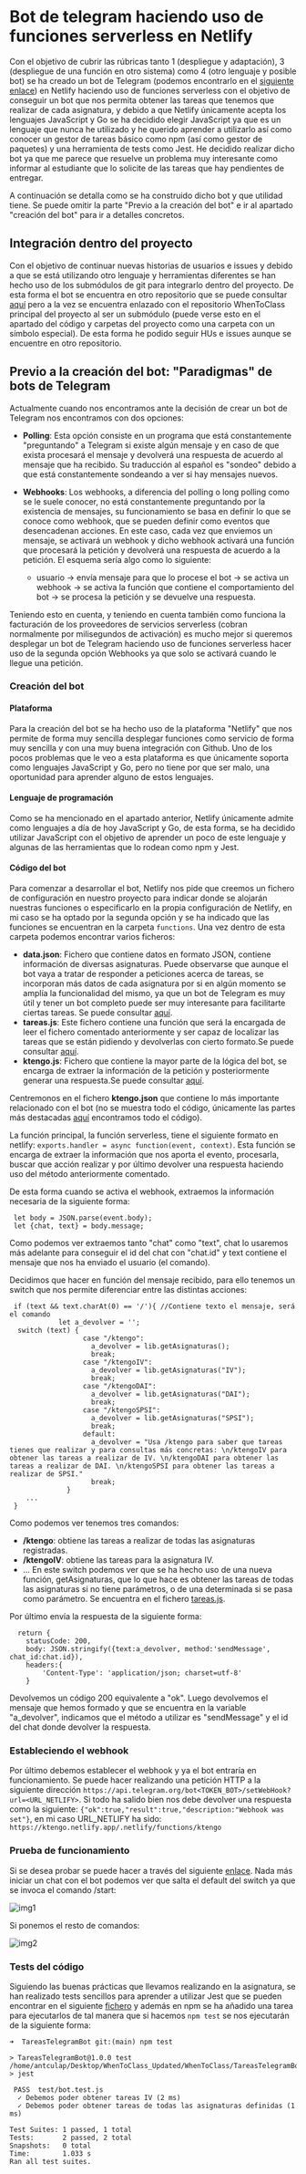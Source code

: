# Bot de telegram haciendo uso de funciones serverless en Netlify

Con el objetivo de cubrir las rúbricas tanto 1 (despliegue y adaptación), 3 (despliegue de una función en otro sistema) como 4 (otro lenguaje y posible bot) se ha creado un bot de Telegram (podemos encontrarlo en el [siguiente enlace](https://t.me/ktengobot)) en Netlify haciendo uso de funciones serverless con el objetivo de conseguir un bot que nos permita obtener las tareas que tenemos que realizar de cada asignatura, y debido a que Netlify únicamente acepta los lenguajes JavaScript y Go se ha decidido elegir JavaScript ya que es un lenguaje que nunca he utilizado y he querido aprender a utilizarlo así como conocer un gestor de tareas básico como npm (así como gestor de paquetes) y una herramienta de tests como Jest. He decidido realizar dicho bot ya que me parece que resuelve un problema muy interesante como informar al estudiante que lo solicite de las tareas que hay pendientes de entregar.

A continuación se detalla como se ha construido dicho bot y que utilidad tiene. Se puede omitir la parte "Previo a la creación del bot" e ir al apartado "creación del bot" para ir a detalles concretos.

## Integración dentro del proyecto
Con el objetivo de continuar nuevas historias de usuarios e issues y debido a que se está utilizando otro lenguaje y herramientas diferentes se han hecho uso de los submódulos de git para integrarlo dentro del proyecto. De esta forma el bot se encuentra en otro repositorio que se puede consultar [aquí](https://github.com/antoniocuadros/TareasTelegramBot) pero a la vez se encuentra enlazado con el repositorio WhenToClass principal del proyecto al ser un submódulo (puede verse esto en el apartado del código y carpetas del proyecto como una carpeta con un símbolo especial). De esta forma he podido seguir HUs e issues aunque se encuentre en otro repositorio.

## Previo a la creación del bot: "Paradigmas" de bots de Telegram
Actualmente cuando nos encontramos ante la decisión de crear un bot de Telegram nos encontramos con dos opciones:

- **Polling**: Esta opción consiste en un programa que está constantemente "preguntando" a Telegram si existe algún mensaje y en caso de que exista procesará el mensaje y devolverá una respuesta de acuerdo al mensaje que ha recibido. Su traducción al español es "sondeo" debido a que está constantemente sondeando a ver si hay mensajes nuevos.

- **Webhooks**: Los webhooks, a diferencia del polling o long polling como se le suele conocer, no está constantemente preguntando por la existencia de mensajes, su funcionamiento se basa en definir lo que se conoce como webhook, que se pueden definir como eventos que desencadenan acciones. En este caso, cada vez que enviemos un mensaje, se activará un webhook y dicho webhook activará una función que procesará la petición y devolverá una respuesta de acuerdo a la petición. El esquema sería algo como lo siguiente:
  - usuario -> envía mensaje para que lo procese el bot -> se activa un webhook -> se activa la función que contiene el comportamiento del bot -> se procesa la petición y se devuelve una respuesta.

Teniendo esto en cuenta, y teniendo en cuenta también como funciona la facturación de los proveedores de servicios serverless (cobran normalmente por milisegundos de activación) es mucho mejor si queremos desplegar un bot de Telegram haciendo uso de funciones serverless hacer uso de la segunda opción Webhooks ya que solo se activará cuando le llegue una petición.

### Creación del bot
#### Plataforma
Para la creación del bot se ha hecho uso de la plataforma "Netlify" que nos permite de forma muy sencilla desplegar funciones como servicio de forma muy sencilla y con una muy buena integración con Github. Uno de los pocos problemas que le veo a esta plataforma es que únicamente soporta como lenguajes JavaScript y Go, pero no tiene por que ser malo, una oportunidad para aprender alguno de estos lenguajes.

#### Lenguaje de programación
Como se ha mencionado en el apartado anterior, Netlify únicamente admite como lenguajes a día de hoy JavaScript y Go, de esta forma, se ha decidido utilizar JavaScript con el objetivo de aprender un poco de este lenguaje y algunas de las herramientas que lo rodean como npm y Jest.

#### Código del bot
Para comenzar a desarrollar el bot, Netlify nos pide que creemos un fichero de configuración en nuestro proyecto para indicar donde se alojarán nuestras funciones o especificarlo en la propia configuración de Netlify, en mi caso se ha optado por la segunda opción y se ha indicado que las funciones se encuentran en la carpeta `functions`.
Una vez dentro de esta carpeta podemos encontrar varios ficheros:
- **data.json**: Fichero que contiene datos en formato JSON, contiene información de diversas asignaturas. Puede observarse que aunque el bot vaya a tratar de responder a peticiones acerca de tareas, se incorporan más datos de cada asignatura por si en algún momento se amplía la funcionalidad del mismo, ya que un bot de Telegram es muy útil y tener un bot completo puede ser muy interesante para facilitarte ciertas tareas. Se puede consultar [aquí](https://github.com/antoniocuadros/TareasTelegramBot/blob/main/functions/data.json).
- **tareas.js**: Este fichero contiene una función que será la encargada de leer el fichero comentado anteriormente y ser capaz de localizar las tareas que se están pidiendo y devolverlas con cierto formato.Se puede consultar [aquí](https://github.com/antoniocuadros/TareasTelegramBot/blob/main/functions/tareas.js).
- **ktengo.js**: Fichero que contiene la mayor parte de la lógica del bot, se encarga de extraer la información de la petición y posteriormente generar una respuesta.Se puede consultar [aquí](https://github.com/antoniocuadros/TareasTelegramBot/blob/main/functions/ktengo.js).


Centremonos en el fichero **ktengo.json** que contiene lo más importante relacionado con el bot (no se muestra todo el código, únicamente las partes más destacadas [aquí](https://github.com/antoniocuadros/TareasTelegramBot/blob/main/functions/ktengo.js) encontramos todo el código).

La función principal, la función serverless, tiene el siguiente formato en netlify: `exports.handler = async function(event, context)`.
Esta función se encarga de extraer la información que nos aporta el evento, procesarla, buscar que acción realizar y por último devolver una respuesta haciendo uso del método anteriormente comentado.

De esta forma cuando se activa el webhook, extraemos la información necesaria de la siguiente forma:


```
 let body = JSON.parse(event.body);
 let {chat, text} = body.message;
```

Como podemos ver extraemos tanto "chat" como "text", chat lo usaremos más adelante para conseguir el id del chat con "chat.id" y text contiene el mensaje que nos ha enviado el usuario (el comando).


Decidimos que hacer en función del mensaje recibido, para ello tenemos un switch que nos permite diferenciar entre las distintas acciones: 

```
 if (text && text.charAt(0) == '/'){ //Contiene texto el mensaje, será el comando
            let a_devolver = '';
  switch (text) {
                  case "/ktengo":
                    a_devolver = lib.getAsignaturas();
                    break;
                  case "/ktengoIV":
                    a_devolver = lib.getAsignaturas("IV");
                    break;
                  case "/ktengoDAI":
                    a_devolver = lib.getAsignaturas("DAI");
                    break;
                  case "/ktengoSPSI":
                    a_devolver = lib.getAsignaturas("SPSI");
                    break;
                  default:
                    a_devolver = "Usa /ktengo para saber que tareas tienes que realizar y para consultas más concretas: \n/ktengoIV para obtener las tareas a realizar de IV. \n/ktengoDAI para obtener las tareas a realizar de DAI. \n/ktengoSPSI para obtener las tareas a realizar de SPSI."
                    break;
              }
    ...
 }
```

Como podemos ver tenemos tres comandos:
- **/ktengo**: obtiene las tareas a realizar de todas las asignaturas registradas.
- **/ktengoIV**: obtiene las tareas para la asignatura IV.
- ...
En este switch podemos ver que se ha hecho uso de una nueva función, getAsignaturas, que lo que hace es obtener las tareas de todas las asignaturas si no tiene parámetros, o de una determinada si se pasa como parámetro. Se encuentra en el fichero [tareas.js](https://github.com/antoniocuadros/TareasTelegramBot/blob/main/functions/tareas.js).

Por último envía la respuesta de la siguiente forma:

```
  return {
    statusCode: 200,
    body: JSON.stringify({text:a_devolver, method:'sendMessage', chat_id:chat.id}),
    headers:{
        'Content-Type': 'application/json; charset=utf-8'
    }
```
Devolvemos un código 200 equivalente a "ok".
Luego devolvemos el mensaje que hemos formado y que se encuentra en la variable "a_devolver", indicamos que el método a utilizar es "sendMessage" y el id del chat donde devolver la respuesta.

### Estableciendo el webhook
Por último debemos establecer el webhook y ya el bot entraría en funcionamiento. Se puede hacer realizando una petición HTTP a la siguiente dirección `https://api.telegram.org/bot<TOKEN_BOT>/setWebHook?url=<URL_NETLIFY>`. Si todo ha salido bien nos debe devolver una respuesta como la siguiente:
`{"ok":true,"result":true,"description:"Webhook was set"}`, en mi caso URL_NETLIFY ha sido: `https://ktengo.netlify.app/.netlify/functions/ktengo`


### Prueba de funcionamiento
Si se desea probar se puede hacer a través del siguiente [enlace](https://t.me/ktengobot).
Nada más iniciar un chat con el bot podemos ver que salta el default del switch ya que se invoca el comando /start:

![img1](https://github.com/antoniocuadros/WhenToClass/blob/master/docs/serverless/images/8.png)

Si ponemos el resto de comandos:

![img2](https://github.com/antoniocuadros/WhenToClass/blob/master/docs/serverless/images/9.jpeg)


### Tests del código
Siguiendo las buenas prácticas que llevamos realizando en la asignatura, se han realizado tests sencillos para aprender a utilizar Jest que se pueden encontrar en el siguiente [fichero](https://github.com/antoniocuadros/TareasTelegramBot/blob/main/test/bot.test.js) y además en npm se ha añadido una tarea para ejecutarlos de tal manera que si hacemos `npm test` se nos ejecutarán de la siguiente forma:

```
➜  TareasTelegramBot git:(main) npm test

> TareasTelegramBot@1.0.0 test /home/antculap/Desktop/WhenToClass_Updated/WhenToClass/TareasTelegramBot
> jest

 PASS  test/bot.test.js
  ✓ Debemos poder obtener tareas IV (2 ms)
  ✓ Debemos poder obtener tareas de todas las asignaturas definidas (1 ms)

Test Suites: 1 passed, 1 total
Tests:       2 passed, 2 total
Snapshots:   0 total
Time:        1.033 s
Ran all test suites.

```
